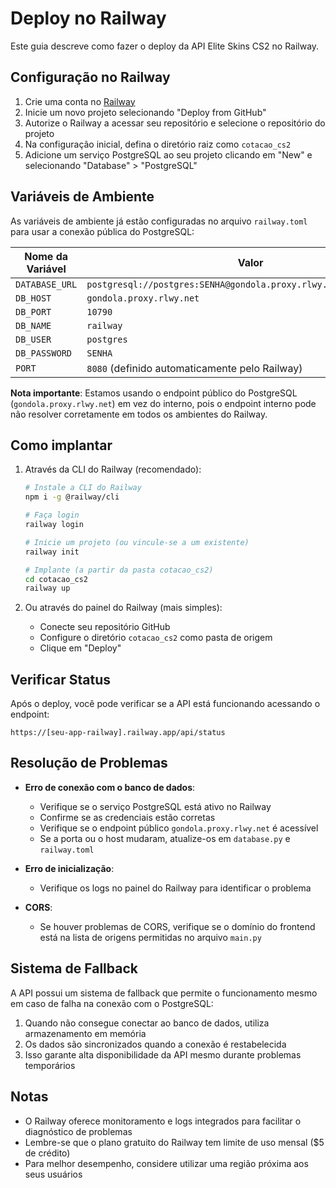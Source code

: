 # Deploy no Railway

Este guia descreve como fazer o deploy da API Elite Skins CS2 no Railway.

## Configuração no Railway

1. Crie uma conta no [Railway](https://railway.app/)
2. Inicie um novo projeto selecionando "Deploy from GitHub"
3. Autorize o Railway a acessar seu repositório e selecione o repositório do projeto
4. Na configuração inicial, defina o diretório raiz como `cotacao_cs2`
5. Adicione um serviço PostgreSQL ao seu projeto clicando em "New" e selecionando "Database" > "PostgreSQL"

## Variáveis de Ambiente

As variáveis de ambiente já estão configuradas no arquivo `railway.toml` para usar a conexão pública do PostgreSQL:

| Nome da Variável | Valor |
|------------------|-------|
| `DATABASE_URL` | `postgresql://postgres:SENHA@gondola.proxy.rlwy.net:10790/railway` |
| `DB_HOST` | `gondola.proxy.rlwy.net` |
| `DB_PORT` | `10790` |
| `DB_NAME` | `railway` |
| `DB_USER` | `postgres` |
| `DB_PASSWORD` | `SENHA` |
| `PORT` | `8080` (definido automaticamente pelo Railway) |

**Nota importante**: Estamos usando o endpoint público do PostgreSQL (`gondola.proxy.rlwy.net`) em vez do interno, pois o endpoint interno pode não resolver corretamente em todos os ambientes do Railway.

## Como implantar

1. Através da CLI do Railway (recomendado):
   ```bash
   # Instale a CLI do Railway
   npm i -g @railway/cli
   
   # Faça login
   railway login
   
   # Inicie um projeto (ou vincule-se a um existente)
   railway init
   
   # Implante (a partir da pasta cotacao_cs2)
   cd cotacao_cs2
   railway up
   ```

2. Ou através do painel do Railway (mais simples):
   - Conecte seu repositório GitHub
   - Configure o diretório `cotacao_cs2` como pasta de origem
   - Clique em "Deploy"

## Verificar Status

Após o deploy, você pode verificar se a API está funcionando acessando o endpoint:

```
https://[seu-app-railway].railway.app/api/status
```

## Resolução de Problemas

- **Erro de conexão com o banco de dados**: 
  - Verifique se o serviço PostgreSQL está ativo no Railway
  - Confirme se as credenciais estão corretas
  - Verifique se o endpoint público `gondola.proxy.rlwy.net` é acessível
  - Se a porta ou o host mudaram, atualize-os em `database.py` e `railway.toml`

- **Erro de inicialização**: 
  - Verifique os logs no painel do Railway para identificar o problema

- **CORS**: 
  - Se houver problemas de CORS, verifique se o domínio do frontend está na lista de origens permitidas no arquivo `main.py`

## Sistema de Fallback

A API possui um sistema de fallback que permite o funcionamento mesmo em caso de falha na conexão com o PostgreSQL:

1. Quando não consegue conectar ao banco de dados, utiliza armazenamento em memória
2. Os dados são sincronizados quando a conexão é restabelecida
3. Isso garante alta disponibilidade da API mesmo durante problemas temporários

## Notas

- O Railway oferece monitoramento e logs integrados para facilitar o diagnóstico de problemas
- Lembre-se que o plano gratuito do Railway tem limite de uso mensal ($5 de crédito)
- Para melhor desempenho, considere utilizar uma região próxima aos seus usuários 